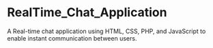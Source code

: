 # RealTime_Chat_Application
A Real-time chat application using HTML, CSS, PHP, and JavaScript to enable instant communication between users. 
